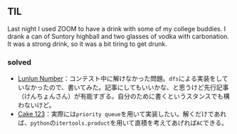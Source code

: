 ## TIL

Last night I used ZOOM to have a drink with some of my college buddies. I drank a can of Suntory highball and two glasses of vodka with carbonation. It was a strong drink, so it was a bit tiring to get drunk.

### solved

* [Lunlun Number](https://atcoder.jp/contests/abc161/tasks/abc161_d)：コンテスト中に解けなかった問題。`dfs`による実装をしていなかったので、書いてみた。記事にしてもいいかな、と思うけど先行記事（けんちょんさん）が有能すぎる。自分のために書くというスタンスでも構わないけど。
* [Cake 123](https://atcoder.jp/contests/abc123/tasks/abc123_d)：実際には`priority queue`を用いて実装したい。解くだけであれば、`python`の`itertools.product`を用いて直積を考えてあげれば`AC`できる。